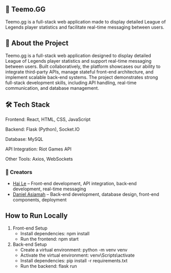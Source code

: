 ## 🌟 Teemo.GG
Teemo.gg is a full-stack web application made to display detailed League of Legends player statistics and facilitate real-time messaging between users.
## 📘 About the Project
Teemo.gg is a full-stack web application designed to display detailed League of Legends player statistics and support real-time messaging between users. Built collaboratively, the platform showcases our ability to integrate third-party APIs, manage stateful front-end architecture, and implement scalable back-end systems. The project demonstrates strong full-stack development skills, including API handling, real-time communication, and database management.
## 🛠️ Tech Stack
Frontend: React, HTML, CSS, JavaScript

Backend: Flask (Python), Socket.IO

Database: MySQL

API Integration: Riot Games API

Other Tools: Axios, WebSockets
### 👥 Creators
- [Hai Le](https://github.com/Doeroy) – Front-end development, API integration, back-end development, real-time messaging  
- [Daniel Asiamah](https://github.com/dasiamah308) – Back-end development, database design, front-end components, deployment
## How to Run Locally
1. Front-end Setup
    - Install dependencies: npm install
    - Run the frontend: npm start
2. Back-end Setup
    - Create a virtual environment: python -m venv venv
    - Activate the virtual environment: venv\Scripts\activate
    - Install dependencies: pip install -r requirements.txt
    - Run the backend: flask run
